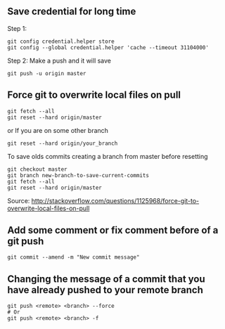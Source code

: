 ## Save credential for long time
Step 1: 
```
git config credential.helper store
git config --global credential.helper 'cache --timeout 31104000'
```
Step 2: Make a push and it will save
```
git push -u origin master
```
## Force git to overwrite local files on pull
```
git fetch --all
git reset --hard origin/master
```
or If you are on some other branch
```
git reset --hard origin/your_branch
```
To save olds commits creating a branch from master before resetting
```
git checkout master
git branch new-branch-to-save-current-commits
git fetch --all
git reset --hard origin/master
```
Source: http://stackoverflow.com/questions/1125968/force-git-to-overwrite-local-files-on-pull

## Add some comment or fix comment before of a git push 
```
git commit --amend -m "New commit message"
```

## Changing the message of a commit that you have already pushed to your remote branch
```
git push <remote> <branch> --force
# Or
git push <remote> <branch> -f
```
